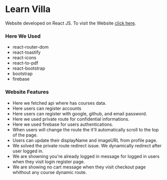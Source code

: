 # Learn Villa
Website developed on React JS. To visit the Website [click here](https://learn-villa-83811.web.app/).

### Here We Used
 - react-router-dom
 - react-toastify
 - react-icons
 - react-to-pdf
 - react-bootstrap
 - bootstrap
 - firebase


### Website Features
- Here we fetched api where has courses data.
- Here users can register accounts
- Here users can register with google, github, and email password.
- Here we used private route for confidential informations.
- Here we used firebase for users authentications.
- When users will change the route the it'll automatically scroll to the top of the page.
- Users can update their displayName and imageURL from profile page.
- We solved the private route redirect issue. We dynamically redirect after user logged in.
- We are showning you're already logged in message for logged in users when they visit login register page.
- We are showing no cart message when they visit checkout page whithout any course dynamic route.